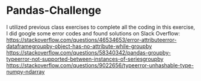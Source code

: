 # Pandas-Challenge

I utilized previous class exercises to complete all the coding in this exercise, I did google some error codes and found solutions on Slack Overflow:
https://stackoverflow.com/questions/46534653/error-attributeerror-dataframegroupby-object-has-no-attribute-while-groupby
https://stackoverflow.com/questions/58340342/pandas-groupby-typeerror-not-supported-between-instances-of-seriesgroupby
https://stackoverflow.com/questions/9022656/typeerror-unhashable-type-numpy-ndarray


